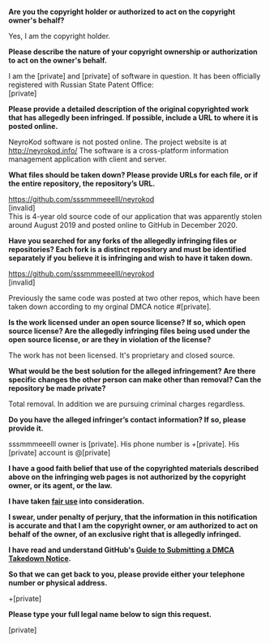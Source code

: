 **Are you the copyright holder or authorized to act on the copyright owner's behalf?**

Yes, I am the copyright holder.

**Please describe the nature of your copyright ownership or authorization to act on the owner's behalf.**

I am the [private] and [private] of software in question. It has been officially registered with Russian State Patent Office:  
[private]

**Please provide a detailed description of the original copyrighted work that has allegedly been infringed. If possible, include a URL to where it is posted online.**

NeyroKod software is not posted online. The project website is at http://neyrokod.info/ The software is a cross-platform information management application with client and server.

**What files should be taken down? Please provide URLs for each file, or if the entire repository, the repository’s URL.**

https://github.com/sssmmmeeelll/neyrokod  
[invalid]  
This is 4-year old source code of our application that was apparently stolen around August 2019 and posted online to GitHub in December 2020.

**Have you searched for any forks of the allegedly infringing files or repositories? Each fork is a distinct repository and must be identified separately if you believe it is infringing and wish to have it taken down.**

https://github.com/sssmmmeeelll/neyrokod  
[invalid]

Previously the same code was posted at two other repos, which have been taken down according to my orginal DMCA notice #[private].

**Is the work licensed under an open source license? If so, which open source license? Are the allegedly infringing files being used under the open source license, or are they in violation of the license?**

The work has not been licensed. It's proprietary and closed source.

**What would be the best solution for the alleged infringement? Are there specific changes the other person can make other than removal? Can the repository be made private?**

Total removal. In addition we are pursuing criminal charges regardless.

**Do you have the alleged infringer’s contact information? If so, please provide it.**

sssmmmeeelll owner is [private]. His phone number is +[private]. His [private] account is @[private]

**I have a good faith belief that use of the copyrighted materials described above on the infringing web pages is not authorized by the copyright owner, or its agent, or the law.**

**I have taken <a href="https://www.lumendatabase.org/topics/22">fair use</a> into consideration.**

**I swear, under penalty of perjury, that the information in this notification is accurate and that I am the copyright owner, or am authorized to act on behalf of the owner, of an exclusive right that is allegedly infringed.**

**I have read and understand GitHub's <a href="https://docs.github.com/articles/guide-to-submitting-a-dmca-takedown-notice/">Guide to Submitting a DMCA Takedown Notice</a>.**

**So that we can get back to you, please provide either your telephone number or physical address.**

+[private]

**Please type your full legal name below to sign this request.**

[private]
